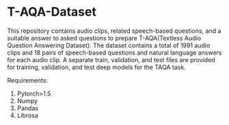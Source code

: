 # T-AQA-Dataset
This repository contains audio clips, related speech-based questions, and a suitable answer to asked questions to prepare T-AQA(Textless Audio Question Answering Dataset). The dataset contains a total of 1991 audio clips and 18 pairs of speech-based questions and natural language answers for each audio clip. A separate train, validation, and test files are provided for training, validation, and test deep models for the TAQA task.


Requirements:
1. Pytorch>1.5
2. Numpy 
3. Pandas
4. Librosa
